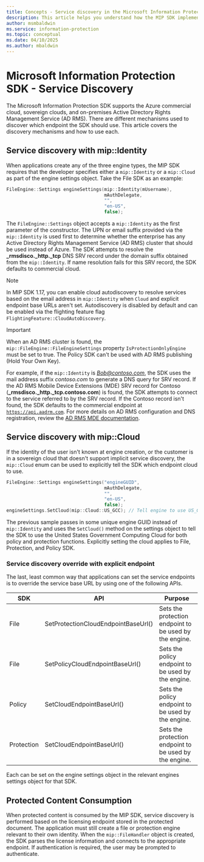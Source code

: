 ```yaml
---
title: Concepts - Service discovery in the Microsoft Information Protection (MIP) SDK
description: This article helps you understand how the MIP SDK implements service discovery
author: msmbaldwin
ms.service: information-protection
ms.topic: conceptual
ms.date: 04/10/2025
ms.author: mbaldwin
---
```


# Microsoft Information Protection SDK - Service Discovery

The Microsoft Information Protection SDK supports the Azure commercial cloud, sovereign clouds, and on-premises Active Directory Rights Management Service (AD RMS). There are different mechanisms used to discover which endpoint the SDK should use. This article covers the discovery mechanisms and how to use each.

## Service discovery with mip::Identity

When applications create any of the three engine types, the MIP SDK requires that the developer specifies either a `mip::Identity` or a `mip::Cloud` as part of the engine settings object. Take the File SDK as an example:

```cpp
FileEngine::Settings engineSettings(mip::Identity(mUsername), 
                                    mAuthDelegate, 
                                    "", 
                                    "en-US", 
                                    false);
```

The `FileEngine::Settings` object accepts a `mip::Identity` as the first parameter of the constructor. The UPN or email suffix provided via the `mip::Identity` is used first to determine whether the enterprise has any Active Directory Rights Management Service (AD RMS) cluster that should be used instead of Azure. The SDK attempts to resolve the **_rmsdisco._http._tcp** DNS SRV record under the domain suffix obtained from the `mip::Identity`. If name resolution fails for this SRV record, the SDK defaults to commercial cloud.

> [!NOTE]
> In MIP SDK 1.17, you can enable cloud autodiscovery to resolve services based on the email address in `mip::Identity` when `Cloud` and explicit endpoint base URLs aren't set. Autodiscovery is disabled by default and can be enabled via the flighting feature flag `FlightingFeature::CloudAutoDiscovery`.

> [!IMPORTANT]
> When an AD RMS cluster is found, the `mip::FileEngine::FileEngineSettings` property `IsProtectionOnlyEngine` must be set to true. The Policy SDK can't be used with AD RMS publishing (Hold Your Own Key).

For example, if the `mip::Identity` is *Bob@contoso.com*, the SDK uses the mail address suffix *contoso.com* to generate a DNS query for SRV record. If the AD RMS Mobile Device Extensions (MDE) SRV record for Contoso (**_rmsdisco._http._tcp.contoso.com**) is found, the SDK attempts to connect to the service referred to by the SRV record. If the Contoso record isn't found, the SDK defaults to the commercial endpoint at [`https://api.aadrm.com`](https://api.aadrm.com). For more details on AD RMS configuration and DNS registration, review the [AD RMS MDE documentation](./quick-app-adrms.md#service-discovery).

## Service discovery with mip::Cloud

If the identity of the user isn't known at engine creation, or the customer is in a sovereign cloud that doesn't support implicit service discovery, the `mip::Cloud` enum can be used to explicitly tell the SDK which endpoint cloud to use.

```cpp
FileEngine::Settings engineSettings("engineGUID",
                                    mAuthDelegate,
                                    "",
                                    "en-US",
                                    false);
engineSettings.SetCloud(mip::Cloud::US_GCC); // Tell engine to use US_GCC
```

The previous sample passes in some unique engine GUID instead of `mip::Identity` and uses the `SetCloud()` method on the settings object to tell the SDK to use the United States Government Computing Cloud for both policy and protection functions. Explicitly setting the cloud applies to File, Protection, and Policy SDK.

### Service discovery override with explicit endpoint

The last, least common way that applications can set the service endpoints is to override the service base URL by using one of the following APIs.

| SDK        | API                                 | Purpose                                                |
| ---------- | ----------------------------------- | ------------------------------------------------------ |
| File       | SetProtectionCloudEndpointBaseUrl() | Sets the protection endpoint to be used by the engine. |
| File       | SetPolicyCloudEndpointBaseUrl()     | Sets the policy endpoint to be used by the engine.     |
| Policy     | SetCloudEndpointBaseUrl()           | Sets the policy endpoint to be used by the engine.     |
| Protection | SetCloudEndpointBaseUrl()           | Sets the protection endpoint to be used by the engine. |

Each can be set on the engine settings object in the relevant engines settings object for that SDK.

## Protected Content Consumption

When protected content is consumed by the MIP SDK, service discovery is performed based on the licensing endpoint stored in the protected document. The application must still create a file or protection engine relevant to their own identity. When the `mip::FileHandler` object is created, the SDK parses the license information and connects to the appropriate endpoint. If authentication is required, the user may be prompted to authenticate.